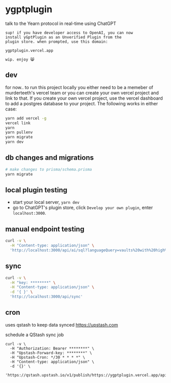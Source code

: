 # ygptplugin
talk to the Yearn protocol in real-time using ChatGPT

```
sup! if you have developer access to OpenAI, you can now
install yGptPlugin as an Unverified Plugin from the
plugin store. when prompted, use this domain:

ygptplugin.vercel.app

wip. enjoy 😸
```

## dev
for now.. to run this project locally you either need to be a memeber of murderteeth's vercel team or you can create your own vercel project and link to that. If you create your own vercel project, use the vercel dashboard to add a postgres database to your project. The following works in either case:
```bash
yarn add vercel -g
vercel link
yarn
yarn pullenv
yarn migrate
yarn dev
```

## db changes and migrations
```bash
# make changes to prisma/schema.prisma
yarn migrate
```

## local plugin testing
- start your local server, `yarn dev`
- go to ChatGPT's plugin store, click `Develop your own plugin`, enter `localhost:3000`.


## manual endpoint testing 
```bash
curl -v \
  -H "Content-type: application/json" \
  'http://localhost:3000/api/ai/sql?languageQuery=vaults%20with%20high%20apy'
```

## sync
```bash
curl -v \
  -H "key: ********" \
  -H "Content-type: application/json" \
  -d '{ }' \
  'http://localhost:3000/api/sync'
```

## cron
uses qstash to keep data synced
https://upstash.com

schedule a QStash sync job
```
curl -v \
  -H "Authorization: Bearer ********" \
  -H "Upstash-Forward-key: ********" \
  -H "Upstash-Cron: */30 * * * *" \
  -H "Content-type: application/json" \
  -d '{}' \
  'https://qstash.upstash.io/v1/publish/https://ygptplugin.vercel.app/api/sync'
```
